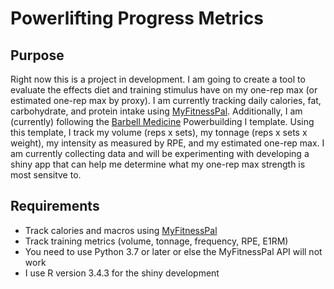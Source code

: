 # Powerlifting Progress Metrics

## Purpose
Right now this is a project in development. I am going to create a tool to evaluate the effects diet and training stimulus have on my one-rep max (or estimated one-rep max by proxy). I am currently tracking daily calories, fat, carbohydrate, and protein intake using [MyFitnessPal](https://www.myfitnesspal.com/). Additionally, I am (currently) following the [Barbell Medicine](https://www.barbellmedicine.com/) Powerbuilding I template. Using this template, I track my volume (reps x sets), my tonnage (reps x sets x weight), my intensity as measured by RPE, and my estimated one-rep max. I am currently collecting data and will be experimenting with developing a shiny app that can help me determine what my one-rep max strength is most sensitve to. 

## Requirements
+ Track calories and macros using [MyFitnessPal](https://www.myfitnesspal.com/)
+ Track training metrics (volume, tonnage, frequency, RPE, E1RM)
+ You need to use Python 3.7 or later or else the MyFitnessPal API will not work
+ I use R version 3.4.3 for the shiny development

